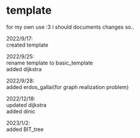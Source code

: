 # template

for my own use :3  i should documents changes so..

2022/9/17:  
created template

2022/9/25:  
rename template to basic_template  
added dijkstra  
           
2022/9/28:  
added erdos_gallai(for graph realization problem)  
  
2022/12/18:  
updated dijkstra  
added dinic  
  
2023/1/2:  
added BIT_tree  
